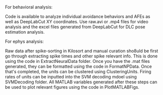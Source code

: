 For behavioral analysis:

Code is available to analyze individual avoidance behaviors and AFEs as well as DeepLabCut XY coordinates. Use raw.avi or .mp4 files for video analysis and the excel files generated from DeepLabCut for DLC pose estimation analysis.

For ephys analysis:

Raw data after spike-sorting in Kilosort and manual curation sho8uld be first go through extracting spike times and other spike relevant info. This is done using the code in ExtractNeuralData folder. Once you have the .mat files generated,
they can be formatted using the code in FormatNPData. Once that's completed, the units can be clustered using ClusteringUnits. Firing rates of units can be inputted into the SVM decoding mdoel using SVMDecoding folder. All MATLAB variables 
generated after these steps can be used to plot relevant figures using the code in PlotMATLABFigs.
